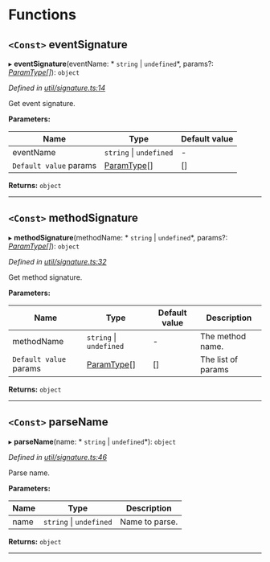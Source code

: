 

# Functions

<a id="eventsignature"></a>

## `<Const>` eventSignature

▸ **eventSignature**(eventName: * `string` &#124; `undefined`*, params?: *[ParamType](../classes/_spec_paramtype_paramtype_.paramtype.md)[]*): `object`

*Defined in [util/signature.ts:14](https://github.com/paritytech/js-libs/blob/397e610/packages/abi/src/util/signature.ts#L14)*

Get event signature.

**Parameters:**

| Name | Type | Default value |
| ------ | ------ | ------ |
| eventName |  `string` &#124; `undefined`| - |
| `Default value` params | [ParamType](../classes/_spec_paramtype_paramtype_.paramtype.md)[] |  [] |

**Returns:** `object`

___
<a id="methodsignature"></a>

## `<Const>` methodSignature

▸ **methodSignature**(methodName: * `string` &#124; `undefined`*, params?: *[ParamType](../classes/_spec_paramtype_paramtype_.paramtype.md)[]*): `object`

*Defined in [util/signature.ts:32](https://github.com/paritytech/js-libs/blob/397e610/packages/abi/src/util/signature.ts#L32)*

Get method signature.

**Parameters:**

| Name | Type | Default value | Description |
| ------ | ------ | ------ | ------ |
| methodName |  `string` &#124; `undefined`| - |  The method name. |
| `Default value` params | [ParamType](../classes/_spec_paramtype_paramtype_.paramtype.md)[] |  [] |  The list of params |

**Returns:** `object`

___
<a id="parsename"></a>

## `<Const>` parseName

▸ **parseName**(name: * `string` &#124; `undefined`*): `object`

*Defined in [util/signature.ts:46](https://github.com/paritytech/js-libs/blob/397e610/packages/abi/src/util/signature.ts#L46)*

Parse name.

**Parameters:**

| Name | Type | Description |
| ------ | ------ | ------ |
| name |  `string` &#124; `undefined`|  Name to parse. |

**Returns:** `object`

___

